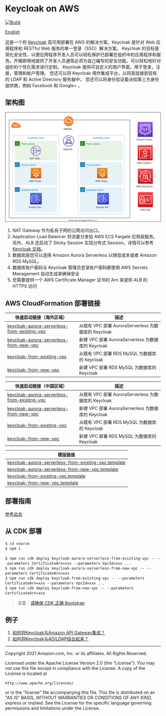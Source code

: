 # Keycloak on AWS

[![Build](https://github.com/aws-samples/keycloak-on-aws/actions/workflows/build.yml/badge.svg)](https://github.com/aws-samples/keycloak-on-aws/actions/workflows/build.yml)

[English](./README.md)

这是一个将 [Keycloak](https://www.keycloak.org/) 高可用部署在 AWS 的解决方案。Keycloak 是针对 Web 应用程序和 RESTful Web 服务的单一登录（SSO）解决方案。 Keycloak 的目标是简化安全性，以便应用程序开发人员可以轻松保护已部署在组织中的应用程序和服务。开箱即用地提供了开发人员通常必须为自己编写的安全功能，可以轻松地针对组织的个性化需求进行定制。 Keycloak 提供可自定义的用户界面，用于登录，注册，管理和帐户管理。 您还可以将 Keycloak 用作集成平台，以将其挂接到现有的 LDAP 和 Active Directory 服务器中。 您还可以将身份验证委派给第三方身份提供商，例如 Facebook 和 Google+ 。

## 架构图

![architecture](./docs/images/architecture/01-keycloak-on-aws-architecture.svg)

1. NAT Gateway 作为私有子网的公网访问出口。
2. Application Load Balancer 将流量分发给 AWS ECS Fargate 应用层服务。另外，ALB 还启动了 Sticky Session 实现分布式 Session。详情可以参考 [Keycloak 文档](https://www.keycloak.org/docs/latest/server_installation/index.html#sticky-sessions)。
3. 数据库层您可以选择 Amazon Aurora Serverless 以降低成本或者 Amazon RDS MySQL。
4. 数据库账户密码与 Keycloak 管理员登录账户密码都使用 AWS Secrets Management 自动生成来确保安全
5. 您需要提供一个 AWS Certificate Manager 证书的 Arn 来提供 ALB 的 HTTPS 访问

## AWS CloudFormation 部署链接

| 快速启动链接（海外区域）                                                                                                                                                                                                                                 | 描述                                                 |
| -------------------------------------------------------------------------------------------------------------------------------------------------------------------------------------------------------------------------------------------------------- | ---------------------------------------------------- |
| [keycloak-aurora-serverless-from-existing-vpc](https://console.aws.amazon.com/cloudformation/home#/stacks/quickcreate?templateUrl=https://aws-gcr-solutions.s3.amazonaws.com/keycloakonaws/latest/keycloak-aurora-serverless-from-existing-vpc.template) | 从既有 VPC 部署 AuroraServerless 为数据库的 Keycloak |
| [keycloak-aurora-serverless-from-new-vpc](https://console.aws.amazon.com/cloudformation/home#/stacks/quickcreate?templateUrl=https://aws-gcr-solutions.s3.amazonaws.com/keycloakonaws/latest/keycloak-aurora-serverless-from-new-vpc.template)           | 新建 VPC 部署 AuroraServerless 为数据库的 Keycloak   |
| [keycloak-from-existing-vpc](https://console.aws.amazon.com/cloudformation/home#/stacks/quickcreate?templateUrl=https://aws-gcr-solutions.s3.amazonaws.com/keycloakonaws/latest/keycloak-from-existing-vpc.template)                                     | 从既有 VPC 部署 RDS MySQL 为数据库的 Keycloak        |
| [keycloak-from-new-vpc](https://console.aws.amazon.com/cloudformation/home#/stacks/quickcreate?templateUrl=https://aws-gcr-solutions.s3.amazonaws.com/keycloakonaws/latest/keycloak-from-new-vpc.template)                                               | 新建 VPC 部署 RDS MySQL 为数据库的 Keycloak          |

| 快速启动链接（中国区域）                                                                                                                                                                                                                                              | 描述                                                 |
| --------------------------------------------------------------------------------------------------------------------------------------------------------------------------------------------------------------------------------------------------------------------- | ---------------------------------------------------- |
| [keycloak-aurora-serverless-from-existing-vpc](https://console.amazonaws.cn/cloudformation/home?#/stacks/quickcreate?templateUrl=https://aws-gcr-solutions.s3.cn-north-1.amazonaws.com.cn/keycloakonaws/latest/keycloak-aurora-serverless-from-existing-vpc.template) | 从既有 VPC 部署 AuroraServerless 为数据库的 Keycloak |
| [keycloak-aurora-serverless-from-new-vpc](https://console.amazonaws.cn/cloudformation/home?#/stacks/quickcreate?templateUrl=https://aws-gcr-solutions.s3.cn-north-1.amazonaws.com.cn/keycloakonaws/latest/keycloak-aurora-serverless-from-new-vpc.template)           | 新建 VPC 部署 AuroraServerless 为数据库的 Keycloak   |
| [keycloak-from-existing-vpc](https://console.amazonaws.cn/cloudformation/home?#/stacks/quickcreate?templateUrl=https://aws-gcr-solutions.s3.cn-north-1.amazonaws.com.cn/keycloakonaws/latest/keycloak-from-existing-vpc.template)                                     | 从既有 VPC 部署 RDS MySQL 为数据库的 Keycloak        |
| [keycloak-from-new-vpc](https://console.amazonaws.cn/cloudformation/home?#/stacks/quickcreate?templateUrl=https://aws-gcr-solutions.s3.cn-north-1.amazonaws.com.cn/keycloakonaws/latest/keycloak-from-new-vpc.template)                                               | 新建 VPC 部署 RDS MySQL 为数据库的 Keycloak          |

| 模版链接                                                                                                                                                                       |
| ------------------------------------------------------------------------------------------------------------------------------------------------------------------------------ |
| [keycloak-aurora-serverless-from-existing-vpc.template](https://aws-gcr-solutions.s3.amazonaws.com/keycloakonaws/latest/keycloak-aurora-serverless-from-existing-vpc.template) |
| [keycloak-aurora-serverless-from-new-vpc.template](https://aws-gcr-solutions.s3.amazonaws.com/keycloakonaws/latest/keycloak-aurora-serverless-from-new-vpc.template)           |
| [keycloak-from-existing-vpc.template](https://aws-gcr-solutions.s3.amazonaws.com/keycloakonaws/latest/keycloak-from-existing-vpc.template)                                     |
| [keycloak-from-new-vpc.template](https://aws-gcr-solutions.s3.amazonaws.com/keycloakonaws/latest/keycloak-from-new-vpc.template)                                               |

## 部署指南

[参考此处](./docs/en/implementation-guide/deployment/index.md)

## 从 CDK 部署

```shell
$ cd source
$ npm i

$ npm run cdk deploy keycloak-aurora-serverless-from-existing-vpc -- --parameters CertificateArn=xxx --parameters VpcId=xxx ...
$ npm run cdk deploy keycloak-aurora-serverless-from-new-vpc -- --parameters CertificateArn=xxx
$ npm run cdk deploy keycloak-from-existing-vpc -- --parameters CertificateArn=xxx --parameters VpcId=xxx ...
$ npm run cdk deploy keycloak-from-new-vpc -- --parameters CertificateArn=xxx
```

> 注意：[请确保 CDK 正确 Bootstrap](https://docs.aws.amazon.com/cdk/latest/guide/bootstrapping.html)

## 例子

1. [如何将Keycloak与Amazon API Gateway集成？](./docs/zh/implementation-guide/tutorials/api-gateway.md)
2. [如何将Keycloak与AD/LDAP结合起来？](./docs/zh/implementation-guide/tutorials/ad-ldap.md)

***

Copyright 2021 Amazon.com, Inc. or its affiliates. All Rights Reserved.

Licensed under the Apache License Version 2.0 (the "License"). You may not use this file except in compliance with the License. A copy of the License is located at

    http://www.apache.org/licenses/

or in the "license" file accompanying this file. This file is distributed on an "AS IS" BASIS, WITHOUT WARRANTIES OR CONDITIONS OF ANY KIND, express or implied. See the License for the specific language governing permissions and limitations under the License.
